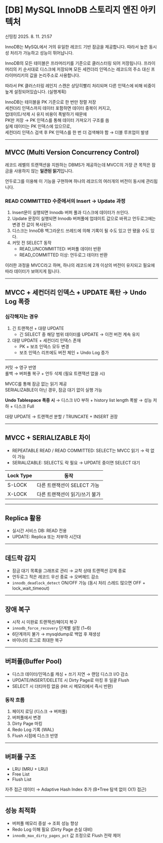 # [DB] MySQL InnoDB 스토리지 엔진 아키텍처
신띵킹 2025. 8. 11. 21:57

InnoDB는 MySQL에서 거의 유일한 레코드 기반 잠금을 제공합니다. 따라서 높은 동시성 처리가 가능하고 성능이 뛰어납니다.

InnoDB의 모든 테이블은 프라머리키를 기준으로 클러스터링 되어 저장됩니다. 프라이머리의 키 순서대로 디스크에 저장되며 모든 세컨더리 인덱스는 레코드의 주소 대신 프라이머리키의 값을 논리주소로 사용합니다.

따라서 PK 클러스터링 레인지 스캔은 상당히빨리 처리되며 다른 인덱스에 비해 비중이 높게 설정되어있습니다. (실행계획)

InnoDB는 테이블을 PK 기준으로 한 번만 정렬 저장  
세컨더리 인덱스까지 데이터 포함하면 데이터 중복이 커지고,  
업데이트/삭제 시 유지 비용이 폭발하기 때문에  
PK만 저장 → PK 인덱스를 통해 데이터 가져오기 구조를 씀  
실제 데이터는 PK 인덱스에 있으므로,  
세컨더리 인덱스 검색 후 PK 인덱스를 한 번 더 검색해야 함 → 더블 루프업이 발생

---

## MVCC (Multi Version Concurrency Control)

레코드 레벨의 트랜잭션을 지원하는 DBMS가 제공하는데 MVCC의 가장 큰 목적은 잠금을 사용하지 않는 **일관된 읽기**입니다.

언두로그를 이용해 이 기능을 구현하며 하나의 레코드의 여러개의 버전이 동시에 관리됩니다.

### READ COMMITTED 수준에서의 Insert → Update 과정

1. Insert문이 실행되면 Innodb 버퍼 풀과 디스크에 데이터가 쓰인다.
2. Update 문장이 실행되면 Innodb 버퍼풀에 업데이트 값으로 바뀌고 언두로그에는 변경 전 값이 복사된다.
3. 디스크는 InnoDB 백그라운드 쓰레드에 의해 기록이 될 수도 있고 안 됐을 수도 있다.
4. 커밋 전 SELECT 동작  
   - READ_UNCOMMITTED: 버퍼풀 데이터 반환  
   - READ_COMMITTED 이상: 언두로그 데이터 반환

이러한 과정을 MVCC라고 하며, 하나의 레코드에 2개 이상의 버전이 유지되고 필요에 따라 데이터가 보여지게 됩니다.

---

## MVCC + 세컨더리 인덱스 + UPDATE 폭탄 → Undo Log 폭증

### 심각해지는 경우
1. 긴 트랜잭션 + 대량 UPDATE
   - 긴 SELECT 중 해당 범위 데이터를 UPDATE → 이전 버전 계속 유지
2. 대량 UPDATE + 세컨더리 인덱스 존재
   - PK + 보조 인덱스 모두 변경
   - 보조 인덱스 리프에도 버전 체인 + Undo Log 증가

---

커밋 → 영구 반영  
롤백 → 버퍼풀 복구 + 언두 삭제 (필요 트랜잭션 없을 시)

MVCC를 통해 잠금 없는 읽기 제공  
SERIALIZABLE이 아닌 경우, 잠금 대기 없이 실행 가능

**Undo Tablespace 폭증 시** → 디스크 I/O 부하 + history list length 폭발 → 성능 저하 + 디스크 Full

대량 UPDATE → 트랜잭션 분할 / TRUNCATE + INSERT 권장

---

## MVCC + SERIALIZABLE 차이

- REPEATABLE READ / READ COMMITTED: SELECT는 MVCC 읽기 → 락 없이 가능
- SERIALIZABLE: SELECT도 락 필요 → UPDATE 중이면 SELECT 대기

| Lock Type | 동작 |
|-----------|------|
| S-LOCK    | 다른 트랜잭션이 SELECT 가능 |
| X-LOCK    | 다른 트랜잭션이 읽기/쓰기 불가 |

---

## Replica 활용
- 실시간 서비스 DB: READ 전용
- UPDATE: Replica 또는 저부하 시간대

---

## 데드락 감지
- 잠금 대기 목록을 그래프로 관리 → 교착 상태 트랜잭션 강제 종료
- 언두로그 적은 레코드 우선 종료 → 오버헤드 감소
- `innodb_deadlock_detect` ON/OFF 가능 (동시 처리 스레드 많으면 OFF + lock_wait_timeout)

---

## 장애 복구
- 시작 시 미완료 트랜잭션/페이지 복구
- `innodb_force_recovery` 단계별 설정 (1~6)
- 6단계까지 불가 → mysqldump로 백업 후 재생성
- 바이너리 로그로 최대한 복구

---

## 버퍼풀(Buffer Pool)
- 디스크 데이터/인덱스를 캐싱 + 쓰기 지연 → 랜덤 디스크 I/O 감소
- UPDATE/INSERT/DELETE 시 Dirty Page로 마킹 후 일괄 Flush
- SELECT 시 더티마킹 없음 (Hit 시 메모리에서 즉시 반환)

### 동작 흐름
1. 페이지 로딩 (디스크 → 버퍼풀)
2. 버퍼풀에서 변경
3. Dirty Page 마킹
4. Redo Log 기록 (WAL)
5. Flush 시점에 디스크 반영

---

## 버퍼풀 구조
- LRU (MRU + LRU)
- Free List
- Flush List

자주 접근 데이터 → Adaptive Hash Index 추가 (B+Tree 탐색 없이 O(1) 접근)

---

## 성능 최적화
- 버퍼풀 메모리 증설 → 조회 성능 향상
- Redo Log 이해 필요 (Dirty Page 손실 대비)
- `innodb_max_dirty_pages_pct` 값 조정으로 Flush 전략 제어
